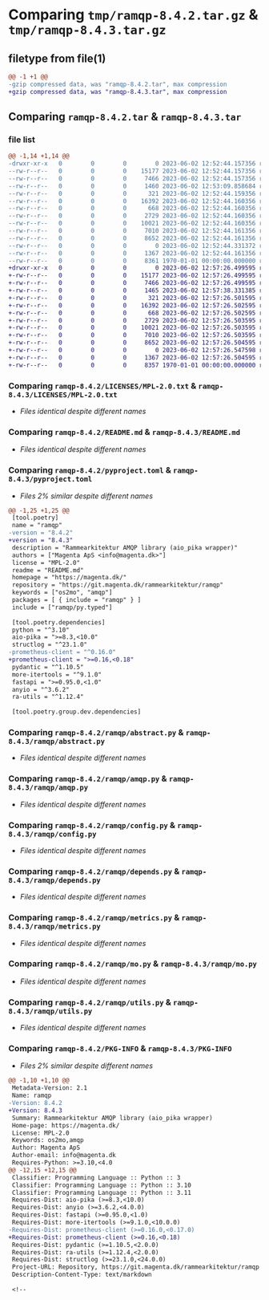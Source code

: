 # Comparing `tmp/ramqp-8.4.2.tar.gz` & `tmp/ramqp-8.4.3.tar.gz`

## filetype from file(1)

```diff
@@ -1 +1 @@
-gzip compressed data, was "ramqp-8.4.2.tar", max compression
+gzip compressed data, was "ramqp-8.4.3.tar", max compression
```

## Comparing `ramqp-8.4.2.tar` & `ramqp-8.4.3.tar`

### file list

```diff
@@ -1,14 +1,14 @@
-drwxr-xr-x   0        0        0        0 2023-06-02 12:52:44.157356 ramqp-8.4.2/LICENSES/
--rw-r--r--   0        0        0    15177 2023-06-02 12:52:44.157356 ramqp-8.4.2/LICENSES/MPL-2.0.txt
--rw-r--r--   0        0        0     7466 2023-06-02 12:52:44.157356 ramqp-8.4.2/README.md
--rw-r--r--   0        0        0     1460 2023-06-02 12:53:09.858684 ramqp-8.4.2/pyproject.toml
--rw-r--r--   0        0        0      321 2023-06-02 12:52:44.159356 ramqp-8.4.2/ramqp/__init__.py
--rw-r--r--   0        0        0    16392 2023-06-02 12:52:44.160356 ramqp-8.4.2/ramqp/abstract.py
--rw-r--r--   0        0        0      668 2023-06-02 12:52:44.160356 ramqp-8.4.2/ramqp/amqp.py
--rw-r--r--   0        0        0     2729 2023-06-02 12:52:44.160356 ramqp-8.4.2/ramqp/config.py
--rw-r--r--   0        0        0    10021 2023-06-02 12:52:44.160356 ramqp-8.4.2/ramqp/depends.py
--rw-r--r--   0        0        0     7010 2023-06-02 12:52:44.161356 ramqp-8.4.2/ramqp/metrics.py
--rw-r--r--   0        0        0     8652 2023-06-02 12:52:44.161356 ramqp-8.4.2/ramqp/mo.py
--rw-r--r--   0        0        0        0 2023-06-02 12:52:44.331372 ramqp-8.4.2/ramqp/py.typed
--rw-r--r--   0        0        0     1367 2023-06-02 12:52:44.161356 ramqp-8.4.2/ramqp/utils.py
--rw-r--r--   0        0        0     8361 1970-01-01 00:00:00.000000 ramqp-8.4.2/PKG-INFO
+drwxr-xr-x   0        0        0        0 2023-06-02 12:57:26.499595 ramqp-8.4.3/LICENSES/
+-rw-r--r--   0        0        0    15177 2023-06-02 12:57:26.499595 ramqp-8.4.3/LICENSES/MPL-2.0.txt
+-rw-r--r--   0        0        0     7466 2023-06-02 12:57:26.499595 ramqp-8.4.3/README.md
+-rw-r--r--   0        0        0     1465 2023-06-02 12:57:38.331385 ramqp-8.4.3/pyproject.toml
+-rw-r--r--   0        0        0      321 2023-06-02 12:57:26.501595 ramqp-8.4.3/ramqp/__init__.py
+-rw-r--r--   0        0        0    16392 2023-06-02 12:57:26.502595 ramqp-8.4.3/ramqp/abstract.py
+-rw-r--r--   0        0        0      668 2023-06-02 12:57:26.502595 ramqp-8.4.3/ramqp/amqp.py
+-rw-r--r--   0        0        0     2729 2023-06-02 12:57:26.503595 ramqp-8.4.3/ramqp/config.py
+-rw-r--r--   0        0        0    10021 2023-06-02 12:57:26.503595 ramqp-8.4.3/ramqp/depends.py
+-rw-r--r--   0        0        0     7010 2023-06-02 12:57:26.503595 ramqp-8.4.3/ramqp/metrics.py
+-rw-r--r--   0        0        0     8652 2023-06-02 12:57:26.504595 ramqp-8.4.3/ramqp/mo.py
+-rw-r--r--   0        0        0        0 2023-06-02 12:57:26.547598 ramqp-8.4.3/ramqp/py.typed
+-rw-r--r--   0        0        0     1367 2023-06-02 12:57:26.504595 ramqp-8.4.3/ramqp/utils.py
+-rw-r--r--   0        0        0     8357 1970-01-01 00:00:00.000000 ramqp-8.4.3/PKG-INFO
```

### Comparing `ramqp-8.4.2/LICENSES/MPL-2.0.txt` & `ramqp-8.4.3/LICENSES/MPL-2.0.txt`

 * *Files identical despite different names*

### Comparing `ramqp-8.4.2/README.md` & `ramqp-8.4.3/README.md`

 * *Files identical despite different names*

### Comparing `ramqp-8.4.2/pyproject.toml` & `ramqp-8.4.3/pyproject.toml`

 * *Files 2% similar despite different names*

```diff
@@ -1,25 +1,25 @@
 [tool.poetry]
 name = "ramqp"
-version = "8.4.2"
+version = "8.4.3"
 description = "Rammearkitektur AMQP library (aio_pika wrapper)"
 authors = ["Magenta ApS <info@magenta.dk>"]
 license = "MPL-2.0"
 readme = "README.md"
 homepage = "https://magenta.dk/"
 repository = "https://git.magenta.dk/rammearkitektur/ramqp"
 keywords = ["os2mo", "amqp"]
 packages = [ { include = "ramqp" } ]
 include = ["ramqp/py.typed"]
 
 [tool.poetry.dependencies]
 python = "^3.10"
 aio-pika = ">=8.3,<10.0"
 structlog = "^23.1.0"
-prometheus-client = "^0.16.0"
+prometheus-client = ">=0.16,<0.18"
 pydantic = "^1.10.5"
 more-itertools = "^9.1.0"
 fastapi = ">=0.95.0,<1.0"
 anyio = "^3.6.2"
 ra-utils = "^1.12.4"
 
 [tool.poetry.group.dev.dependencies]
```

### Comparing `ramqp-8.4.2/ramqp/abstract.py` & `ramqp-8.4.3/ramqp/abstract.py`

 * *Files identical despite different names*

### Comparing `ramqp-8.4.2/ramqp/amqp.py` & `ramqp-8.4.3/ramqp/amqp.py`

 * *Files identical despite different names*

### Comparing `ramqp-8.4.2/ramqp/config.py` & `ramqp-8.4.3/ramqp/config.py`

 * *Files identical despite different names*

### Comparing `ramqp-8.4.2/ramqp/depends.py` & `ramqp-8.4.3/ramqp/depends.py`

 * *Files identical despite different names*

### Comparing `ramqp-8.4.2/ramqp/metrics.py` & `ramqp-8.4.3/ramqp/metrics.py`

 * *Files identical despite different names*

### Comparing `ramqp-8.4.2/ramqp/mo.py` & `ramqp-8.4.3/ramqp/mo.py`

 * *Files identical despite different names*

### Comparing `ramqp-8.4.2/ramqp/utils.py` & `ramqp-8.4.3/ramqp/utils.py`

 * *Files identical despite different names*

### Comparing `ramqp-8.4.2/PKG-INFO` & `ramqp-8.4.3/PKG-INFO`

 * *Files 2% similar despite different names*

```diff
@@ -1,10 +1,10 @@
 Metadata-Version: 2.1
 Name: ramqp
-Version: 8.4.2
+Version: 8.4.3
 Summary: Rammearkitektur AMQP library (aio_pika wrapper)
 Home-page: https://magenta.dk/
 License: MPL-2.0
 Keywords: os2mo,amqp
 Author: Magenta ApS
 Author-email: info@magenta.dk
 Requires-Python: >=3.10,<4.0
@@ -12,15 +12,15 @@
 Classifier: Programming Language :: Python :: 3
 Classifier: Programming Language :: Python :: 3.10
 Classifier: Programming Language :: Python :: 3.11
 Requires-Dist: aio-pika (>=8.3,<10.0)
 Requires-Dist: anyio (>=3.6.2,<4.0.0)
 Requires-Dist: fastapi (>=0.95.0,<1.0)
 Requires-Dist: more-itertools (>=9.1.0,<10.0.0)
-Requires-Dist: prometheus-client (>=0.16.0,<0.17.0)
+Requires-Dist: prometheus-client (>=0.16,<0.18)
 Requires-Dist: pydantic (>=1.10.5,<2.0.0)
 Requires-Dist: ra-utils (>=1.12.4,<2.0.0)
 Requires-Dist: structlog (>=23.1.0,<24.0.0)
 Project-URL: Repository, https://git.magenta.dk/rammearkitektur/ramqp
 Description-Content-Type: text/markdown
 
 <!--
```

